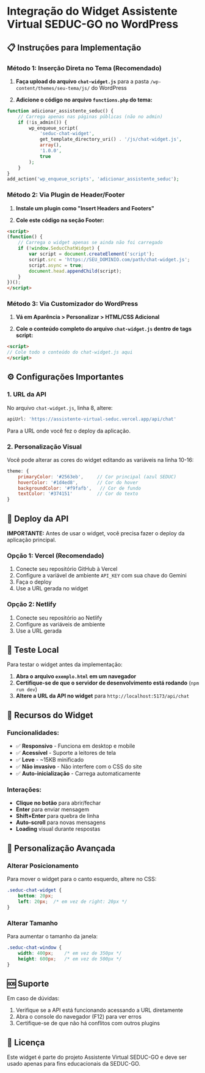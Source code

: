 # Integração do Widget Assistente Virtual SEDUC-GO no WordPress

## 📋 Instruções para Implementação

### Método 1: Inserção Direta no Tema (Recomendado)

1. **Faça upload do arquivo `chat-widget.js`** para a pasta `/wp-content/themes/seu-tema/js/` do WordPress

2. **Adicione o código no arquivo `functions.php` do tema:**

```php
function adicionar_assistente_seduc() {
    // Carrega apenas nas páginas públicas (não no admin)
    if (!is_admin()) {
        wp_enqueue_script(
            'seduc-chat-widget', 
            get_template_directory_uri() . '/js/chat-widget.js', 
            array(), 
            '1.0.0', 
            true
        );
    }
}
add_action('wp_enqueue_scripts', 'adicionar_assistente_seduc');
```

### Método 2: Via Plugin de Header/Footer

1. **Instale um plugin como "Insert Headers and Footers"**

2. **Cole este código na seção Footer:**

```html
<script>
(function() {
    // Carrega o widget apenas se ainda não foi carregado
    if (!window.SeducChatWidget) {
        var script = document.createElement('script');
        script.src = 'https://SEU_DOMINIO.com/path/chat-widget.js';
        script.async = true;
        document.head.appendChild(script);
    }
})();
</script>
```

### Método 3: Via Customizador do WordPress

1. **Vá em Aparência > Personalizar > HTML/CSS Adicional**

2. **Cole o conteúdo completo do arquivo `chat-widget.js` dentro de tags script:**

```html
<script>
// Cole todo o conteúdo do chat-widget.js aqui
</script>
```

## ⚙️ Configurações Importantes

### 1. URL da API
No arquivo `chat-widget.js`, linha 8, altere:
```javascript
apiUrl: 'https://assistente-virtual-seduc.vercel.app/api/chat'
```
Para a URL onde você fez o deploy da aplicação.

### 2. Personalização Visual
Você pode alterar as cores do widget editando as variáveis na linha 10-16:
```javascript
theme: {
    primaryColor: '#2563eb',     // Cor principal (azul SEDUC)
    hoverColor: '#1d4ed8',       // Cor do hover
    backgroundColor: '#f9fafb',   // Cor de fundo
    textColor: '#374151'         // Cor do texto
}
```

## 🚀 Deploy da API

**IMPORTANTE:** Antes de usar o widget, você precisa fazer o deploy da aplicação principal.

### Opção 1: Vercel (Recomendado)
1. Conecte seu repositório GitHub à Vercel
2. Configure a variável de ambiente `API_KEY` com sua chave do Gemini
3. Faça o deploy
4. Use a URL gerada no widget

### Opção 2: Netlify
1. Conecte seu repositório ao Netlify
2. Configure as variáveis de ambiente
3. Use a URL gerada

## 🧪 Teste Local

Para testar o widget antes da implementação:

1. **Abra o arquivo `exemplo.html` em um navegador**
2. **Certifique-se de que o servidor de desenvolvimento está rodando** (`npm run dev`)
3. **Altere a URL da API no widget** para `http://localhost:5173/api/chat`

## 📱 Recursos do Widget

### Funcionalidades:
- ✅ **Responsivo** - Funciona em desktop e mobile
- ✅ **Acessível** - Suporte a leitores de tela
- ✅ **Leve** - ~15KB minificado
- ✅ **Não invasivo** - Não interfere com o CSS do site
- ✅ **Auto-inicialização** - Carrega automaticamente

### Interações:
- **Clique no botão** para abrir/fechar
- **Enter** para enviar mensagem
- **Shift+Enter** para quebra de linha
- **Auto-scroll** para novas mensagens
- **Loading** visual durante respostas

## 🔧 Personalização Avançada

### Alterar Posicionamento
Para mover o widget para o canto esquerdo, altere no CSS:
```css
.seduc-chat-widget {
    bottom: 20px;
    left: 20px;  /* em vez de right: 20px */
}
```

### Alterar Tamanho
Para aumentar o tamanho da janela:
```css
.seduc-chat-window {
    width: 400px;    /* em vez de 350px */
    height: 600px;   /* em vez de 500px */
}
```

## 🆘 Suporte

Em caso de dúvidas:
1. Verifique se a API está funcionando acessando a URL diretamente
2. Abra o console do navegador (F12) para ver erros
3. Certifique-se de que não há conflitos com outros plugins

## 📄 Licença
Este widget é parte do projeto Assistente Virtual SEDUC-GO e deve ser usado apenas para fins educacionais da SEDUC-GO.
